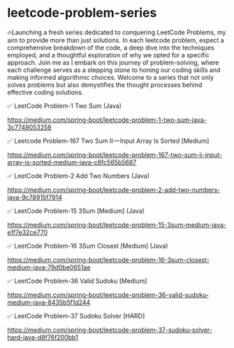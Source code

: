 # leetcode-problem-series

🔥Launching a fresh series dedicated to conquering LeetCode Problems, my aim to provide more than just solutions. In each leetcode problem, expect a comprehensive breakdown of the code, a deep dive into the techniques employed, and a thoughtful exploration of why we opted for a specific approach. Join me as I embark on this journey of problem-solving, where each challenge serves as a stepping stone to honing our coding skills and making informed algorithmic choices. Welcome to a series that not only solves problems but also demystifies the thought processes behind effective coding solutions.

✅ LeetCode Problem-1 Two Sum (Java)

https://medium.com/spring-boot/leetcode-problem-1-two-sum-java-3c7749053258

✅ Leetcode Problem-167 Two Sum II — Input Array Is Sorted [Medium] 

https://medium.com/spring-boot/leetcode-problem-167-two-sum-ii-input-array-is-sorted-medium-java-c6fc565b5687

✅ LeetCode Problem-2 Add Two Numbers (Java)

https://medium.com/spring-boot/leetcode-problem-2-add-two-numbers-java-9c78915f7914


✅ LeetCode Problem-15 3Sum [Medium] (Java)

https://medium.com/spring-boot/leetcode-problem-15-3sum-medium-java-e1f7e32ce770

✅ LeetCode Problem-16 3Sum Closest [Medium] (Java)

https://medium.com/spring-boot/leetcode-problem-16-3sum-closest-medium-java-79d0be0651ae

✅ LeetCode Problem-36 Valid Sudoku [Medium]

https://medium.com/spring-boot/leetcode-problem-36-valid-sudoku-medium-java-8435b5f1d244

✅ LeetCode Problem-37 Sudoku Solver [HARD]

https://medium.com/spring-boot/leetcode-problem-37-sudoku-solver-hard-java-d8f76f200bb1
